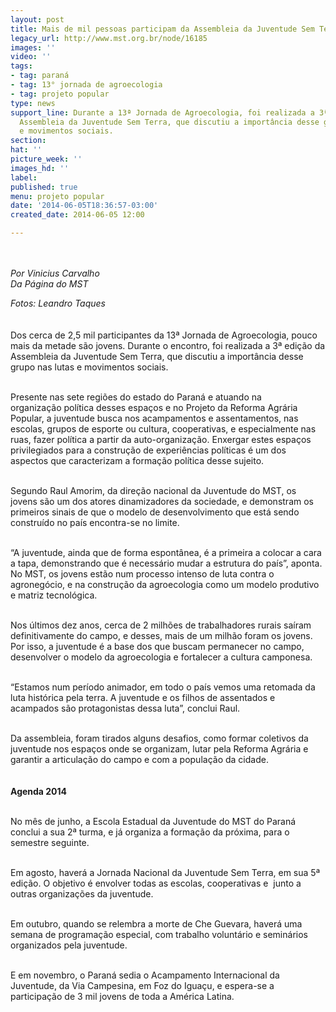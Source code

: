 ```yaml
---
layout: post
title: Mais de mil pessoas participam da Assembleia da Juventude Sem Terra
legacy_url: http://www.mst.org.br/node/16185
images: ''
video: ''
tags:
- tag: paraná
- tag: 13° jornada de agroecologia
- tag: projeto popular
type: news
support_line: Durante a 13ª Jornada de Agroecologia, foi realizada a 3ª edição da
  Assembleia da Juventude Sem Terra, que discutiu a importância desse grupo nas lutas
  e movimentos sociais.
section: 
hat: ''
picture_week: ''
images_hd: ''
label: 
published: true
menu: projeto popular
date: '2014-06-05T18:36:57-03:00'
created_date: 2014-06-05 12:00

---
```

<p><img style="margin: 10px;" src="http://www.antigo.mst.org.br/sites/default/files/juv.jpg" alt=""></p><p><em>Por Vinicius Carvalho<br></em><em>Da Página do MST</em></p><p><em>Fotos: Leandro Taques</em><br><br><br>Dos cerca de 2,5 mil participantes da 13ª Jornada de Agroecologia, pouco mais da metade são jovens. Durante o encontro, foi realizada a 3ª edição da Assembleia da Juventude Sem Terra, que discutiu a importância desse grupo nas lutas e movimentos sociais.</p><p><br><img style="margin: 10px; float: right;" src="http://www.antigo.mst.org.br/sites/default/files/raul_0.jpg" alt="">Presente nas sete regiões do estado do Paraná e atuando na organização política desses espaços e no Projeto da Reforma Agrária Popular, a juventude busca nos acampamentos e assentamentos, nas escolas, grupos de esporte ou cultura, cooperativas, e especialmente nas ruas, fazer política a partir da auto-organização. Enxergar estes espaços privilegiados para a construção de experiências políticas é um dos aspectos que caracterizam a formação política desse sujeito.</p><p><br>Segundo Raul Amorim, da direção nacional da Juventude do MST, os jovens são um dos atores dinamizadores da sociedade, e demonstram os primeiros sinais de que o modelo de desenvolvimento que está sendo construído no país encontra-se no limite.&nbsp;</p><p><br>“A juventude, ainda que de forma espontânea, é a primeira a colocar a cara a tapa, demonstrando que é necessário mudar a estrutura do país”, aponta. No MST, os jovens estão num processo intenso de luta contra o agronegócio, e na construção da agroecologia como um modelo produtivo e matriz tecnológica.</p><p><br>Nos últimos dez anos, cerca de 2 milhões de trabalhadores rurais saíram definitivamente do campo, e desses, mais de um milhão foram os jovens. Por isso, a juventude é a base dos que buscam permanecer no campo, desenvolver o modelo da agroecologia e fortalecer a cultura camponesa.&nbsp;</p><p><br>“Estamos num período animador, em todo o país vemos uma retomada da luta histórica pela terra. A juventude e os filhos de assentados e acampados são protagonistas dessa luta”, conclui Raul.</p><p><br>Da assembleia, foram tirados alguns desafios, como formar coletivos da juventude nos espaços onde se organizam, lutar pela Reforma Agrária e garantir a articulação do campo e com a população da cidade.</p><p><img style="margin: 10px;" src="http://www.antigo.mst.org.br/sites/default/files/ass.jpg" alt=""><br><strong>Agenda 2014</strong></p><p><br>No mês de junho, a Escola Estadual da Juventude do MST do Paraná conclui a sua 2ª turma, e já organiza a formação da próxima, para o semestre seguinte.</p><p><br>Em agosto, haverá a Jornada Nacional da Juventude Sem Terra, em sua 5ª edição. O objetivo é envolver todas as escolas, cooperativas e &nbsp;junto a outras organizações da juventude.</p><p><br>Em outubro, quando se relembra a morte de Che Guevara, haverá uma semana de programação especial, com trabalho voluntário e seminários organizados pela juventude.</p><p><br>E em novembro, o Paraná sedia o Acampamento Internacional da Juventude, da Via Campesina, em Foz do Iguaçu, e espera-se a participação de 3 mil jovens de toda a América Latina.</p>
